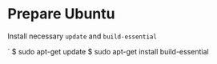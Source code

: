 # Prepare Ubuntu 

Install necessary `update` and `build-essential`

  `
  $ sudo apt-get update
  $ sudo apt-get install build-essential
